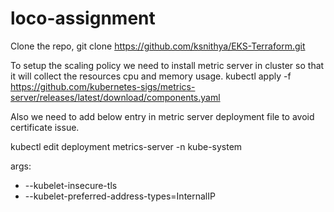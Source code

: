 # loco-assignment
Clone the repo,
git clone https://github.com/ksnithya/EKS-Terraform.git

To setup the scaling policy we need to install metric server in cluster so that it will collect the resources cpu and memory usage.
kubectl apply -f https://github.com/kubernetes-sigs/metrics-server/releases/latest/download/components.yaml

Also we need to add below entry in metric server deployment file to avoid certificate issue.

kubectl edit deployment metrics-server -n kube-system

args:
- --kubelet-insecure-tls
- --kubelet-preferred-address-types=InternalIP


